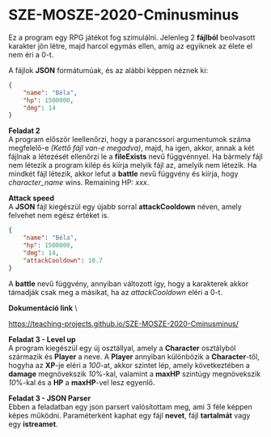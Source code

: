 # SZE-MOSZE-2020-Cminusminus

Ez a program egy RPG játékot fog szimulálni.
Jelenleg 2 **fájlból** beolvasott karakter jön létre, majd harcol egymás ellen, amíg az egyiknek az élete el nem éri a 0-t.

A fájlok **JSON** formátumúak, és az alábbi képpen néznek ki:

```json
{
    "name": "Béla",
    "hp": 1500000,
    "dmg": 14
}
```
**Feladat 2** \
A program először leellenőrzi, hogy a parancssori argumentumok száma megfelelő-e *(Kettő fájl van-e megadva)*, majd, ha igen, akkor, annak a két fájlnak a létezését ellenőrzi le a **fileExists** nevű függvénnyel. Ha bármely fájl nem létezik a program kilép és kiírja melyik fájl az, amelyik nem létezik. Ha mindkét fájl létezik, akkor lefut a **battle** nevű függvény és kiírja, hogy *character_name* wins. Remaining HP: *xxx*.

**Attack speed** \
A **JSON** fájl kiegészül egy újabb sorral **attackCooldown** néven, amely felvehet nem egész értéket is.
```json
{
    "name": "Béla",
    "hp": 1500000,
    "dmg": 14,
    "attackCooldown": 10.7
}
```
A **battle** nevű függvény, annyiban változott így, hogy a karakterek akkor támadják csak meg a másikat, ha az *attackCooldown* eléri a 0-t.


**Dokumentáció link** \

https://teaching-projects.github.io/SZE-MOSZE-2020-Cminusminus/

**Feladat 3 - Level up** \
A program kiegészül egy új osztállyal, amely a **Character** osztályból származik és **Player** a neve. A **Player** annyiban különbözik a **Character**-től, hogyha az **XP**-je eléri a *100*-at, akkor szintet lép, amely következtében a **damage** megnövekszik *10*%-kal, valamint a **maxHP** szintúgy megnövekszik *10*%-kal és a **HP** a **maxHP**-vel lesz egyenlő.

**Feladat 3 - JSON Parser** \
Ebben a feladatban egy json parsert valósítottam meg, ami 3 féle képpen képes működni. Paraméterként kaphat egy fájl **nevet**, fájl **tartalmát** vagy egy **istreamet**.
